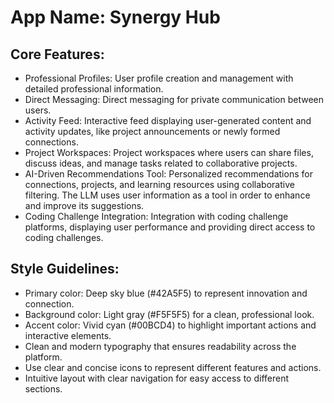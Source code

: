 # **App Name**: Synergy Hub

## Core Features:

- Professional Profiles: User profile creation and management with detailed professional information.
- Direct Messaging: Direct messaging for private communication between users.
- Activity Feed: Interactive feed displaying user-generated content and activity updates, like project announcements or newly formed connections.
- Project Workspaces: Project workspaces where users can share files, discuss ideas, and manage tasks related to collaborative projects.
- AI-Driven Recommendations Tool: Personalized recommendations for connections, projects, and learning resources using collaborative filtering.  The LLM uses user information as a tool in order to enhance and improve its suggestions.
- Coding Challenge Integration: Integration with coding challenge platforms, displaying user performance and providing direct access to coding challenges.

## Style Guidelines:

- Primary color: Deep sky blue (#42A5F5) to represent innovation and connection.
- Background color: Light gray (#F5F5F5) for a clean, professional look.
- Accent color: Vivid cyan (#00BCD4) to highlight important actions and interactive elements.
- Clean and modern typography that ensures readability across the platform.
- Use clear and concise icons to represent different features and actions.
- Intuitive layout with clear navigation for easy access to different sections.